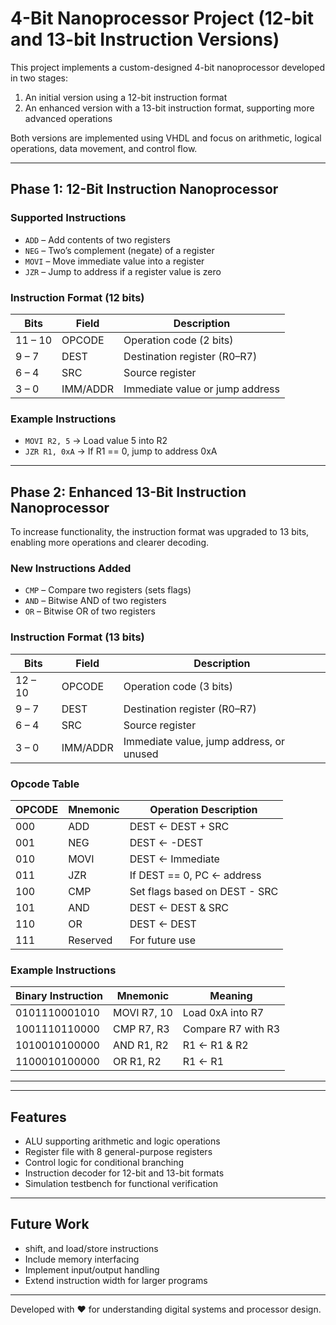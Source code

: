 # 4-Bit Nanoprocessor Project (12-bit and 13-bit Instruction Versions)

This project implements a custom-designed 4-bit nanoprocessor developed in two stages:

1. An initial version using a 12-bit instruction format  
2. An enhanced version with a 13-bit instruction format, supporting more advanced operations

Both versions are implemented using VHDL and focus on arithmetic, logical operations, data movement, and control flow.

---

## Phase 1: 12-Bit Instruction Nanoprocessor

### Supported Instructions
- `ADD` – Add contents of two registers
- `NEG` – Two’s complement (negate) of a register
- `MOVI` – Move immediate value into a register
- `JZR` – Jump to address if a register value is zero

### Instruction Format (12 bits)

| Bits        | Field      | Description                             |
|-------------|------------|-----------------------------------------|
| 11 – 10     | OPCODE     | Operation code (2 bits)                 |
| 9 – 7       | DEST       | Destination register (R0–R7)            |
| 6 – 4       | SRC        | Source register                         |
| 3 – 0       | IMM/ADDR   | Immediate value or jump address         |

### Example Instructions
- `MOVI R2, 5` → Load value 5 into R2  
- `JZR R1, 0xA` → If R1 == 0, jump to address 0xA

---

## Phase 2: Enhanced 13-Bit Instruction Nanoprocessor

To increase functionality, the instruction format was upgraded to 13 bits, enabling more operations and clearer decoding.

### New Instructions Added
- `CMP` – Compare two registers (sets flags)
- `AND` – Bitwise AND of two registers
- `OR` – Bitwise OR of two registers

### Instruction Format (13 bits)

| Bits        | Field      | Description                             |
|-------------|------------|-----------------------------------------|
| 12 – 10     | OPCODE     | Operation code (3 bits)                 |
| 9 – 7       | DEST       | Destination register (R0–R7)            |
| 6 – 4       | SRC        | Source register                         |
| 3 – 0       | IMM/ADDR   | Immediate value, jump address, or unused|

### Opcode Table

| OPCODE | Mnemonic | Operation Description                        |
|--------|----------|----------------------------------------------|
| 000    | ADD      | DEST ← DEST + SRC                            |
| 001    | NEG      | DEST ← -DEST                                 |
| 010    | MOVI     | DEST ← Immediate                             |
| 011    | JZR      | If DEST == 0, PC ← address                   |
| 100    | CMP      | Set flags based on DEST - SRC                |
| 101    | AND      | DEST ← DEST & SRC                            |
| 110    | OR       | DEST ← DEST | SRC                            |
| 111    | Reserved | For future use                               |

### Example Instructions

| Binary Instruction | Mnemonic        | Meaning                          |
|--------------------|-----------------|----------------------------------|
| 0101110001010      | MOVI R7, 10     | Load 0xA into R7                 |
| 1001110110000      | CMP R7, R3      | Compare R7 with R3               |
| 1010010100000      | AND R1, R2      | R1 ← R1 & R2                     |
| 1100010100000      | OR R1, R2       | R1 ← R1 | R2                     |

---

---

## Features

- ALU supporting arithmetic and logic operations
- Register file with 8 general-purpose registers
- Control logic for conditional branching
- Instruction decoder for 12-bit and 13-bit formats
- Simulation testbench for functional verification

---

## Future Work

- shift, and load/store instructions
- Include memory interfacing
- Implement input/output handling
- Extend instruction width for larger programs

---
Developed with ❤️ for understanding digital systems and processor design.
